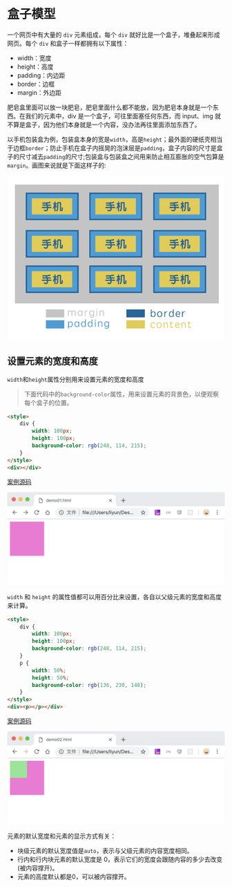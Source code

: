 # 盒子模型

一个网页中有大量的 `div` 元素组成，每个 `div` 就好比是一个盒子，堆叠起来形成网页。每个 `div` 和盒子一样都拥有以下属性：

-   width：宽度
-   height：高度
-   padding：内边距
-   border：边框
-   margin：外边距

肥皂盒里面可以放一块肥皂，肥皂里面什么都不能放，因为肥皂本身就是一个东西。在我们的元素中，div 是一个盒子，可往里面塞任何东西，而 input、img 就不算是盒子，因为他们本身就是一个内容，没办法再往里面添加东西了。

以手机包装盒为例，包装盒本身的宽是`width`，高是`height`；最外面的硬纸壳相当于边框`border`；防止手机在盒子内摇晃的泡沫层是`padding`，盒子内容的尺寸是盒子的尺寸减去`padding`的尺寸;包装盒与包装盒之间用来防止相互膨胀的空气包算是 `margin`。画图来说就是下面这样子的:

![](./images/01.png)

## 设置元素的宽度和高度

`width`和`height`属性分别用来设置元素的宽度和高度

> 下面代码中的`background-color`属性，用来设置元素的背景色，以便观察每个盒子的位置。

```html
<style>
    div {
        width: 100px;
        height: 100px;
        background-color: rgb(248, 114, 215);
    }
</style>
<div></div>
```

[案例源码](./demo/demo02.html)

![](./images/02.png)

`width` 和 `height` 的属性值都可以用百分比来设置，各自以父级元素的宽度和高度来计算。

```html
<style>
    div {
        width: 100px;
        height: 100px;
        background-color: rgb(248, 114, 215);
    }
    p {
        width: 50%;
        height: 50%;
        background-color: rgb(136, 230, 148);
    }
</style>
<div><p></p></div>
```

[案例源码](./demo/demo03.html)

![](./images/03.png)

元素的默认宽度和元素的显示方式有关：

-   块级元素的默认宽度值是`auto`，表示与父级元素的内容宽度相同。
-   行内和行内块元素的默认宽度是 0，表示它们的宽度会跟随内容的多少去改变(被内容撑开)。
-   元素的高度默认都是0，可以被内容撑开。
